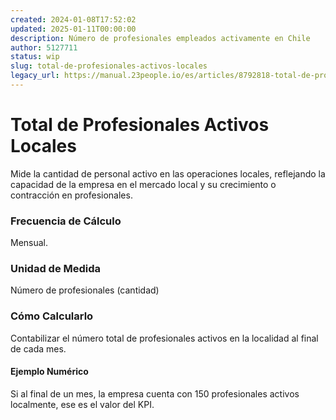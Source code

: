 ```yaml
---
created: 2024-01-08T17:52:02
updated: 2025-01-11T00:00:00
description: Número de profesionales empleados activamente en Chile
author: 5127711
status: wip
slug: total-de-profesionales-activos-locales
legacy_url: https://manual.23people.io/es/articles/8792818-total-de-profesionales-activos-locales
---
```


# Total de Profesionales Activos Locales

Mide la cantidad de personal activo en las operaciones locales, reflejando la
capacidad de la empresa en el mercado local y su crecimiento o contracción en
profesionales.

### Frecuencia de Cálculo

Mensual.

### Unidad de Medida

Número de profesionales (cantidad)

### Cómo Calcularlo

Contabilizar el número total de profesionales activos en la localidad al final
de cada mes.

#### Ejemplo Numérico

Si al final de un mes, la empresa cuenta con 150 profesionales activos
localmente, ese es el valor del KPI.
